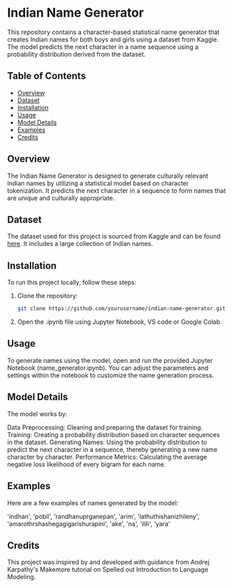 # Indian Name Generator

This repository contains a character-based statistical name generator that creates Indian names for both boys and girls using a dataset from Kaggle. The model predicts the next character in a name sequence using a probability distribution derived from the dataset.

## Table of Contents
- [Overview](#overview)
- [Dataset](#dataset)
- [Installation](#installation)
- [Usage](#usage)
- [Model Details](#model-details)
- [Examples](#examples)
- [Credits](#credits)

## Overview
The Indian Name Generator is designed to generate culturally relevant Indian names by utilizing a statistical model based on character tokenization. It predicts the next character in a sequence to form names that are unique and culturally appropriate.

## Dataset
The dataset used for this project is sourced from Kaggle and can be found [here](https://www.kaggle.com/datasets/meemr5/indian-names-boys-girls). It includes a large collection of Indian names.

## Installation
To run this project locally, follow these steps:

1. Clone the repository:
   ```bash
   git clone https://github.com/yourusername/indian-name-generator.git

2. Open the .ipynb file using Jupyter Notebook, VS code or Google Colab.
 
## Usage
To generate names using the model, open and run the provided Jupyter Notebook (name_generator.ipynb). You can adjust the parameters and settings within the notebook to customize the name generation process.

## Model Details
The model works by:

Data Preprocessing: Cleaning and preparing the dataset for training.
Training: Creating a probability distribution based on character sequences in the dataset.
Generating Names: Using the probability distribution to predict the next character in a sequence, thereby generating a new name character by character.
Performance Metrics: Calculating the average negative loss likelihood of every bigram for each name.

## Examples
Here are a few examples of names generated by the model:

 'indhan',
 'pobil',
 'randhanuprganepan',
 'arim',
 'lathuthishanizhileny',
 'amarothrshashegagigarishurapini',
 'ake',
 'na',
 'illli',
 'yara'

## Credits
This project was inspired by and developed with guidance from Andrej Karpathy's Makemore tutorial on Spelled out Introduction to Language Modeling.
